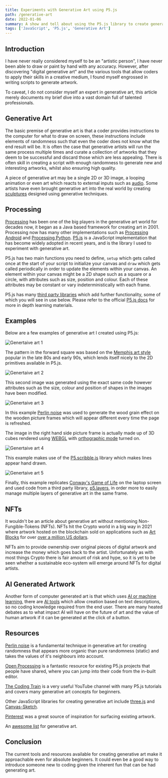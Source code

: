 ```yaml
---
title: Experiments with Generative Art using P5.js
path: /generative-art
date: 2022-01-06
summary: A show and tell about using the P5.js library to create generative art
tags: ['JavaScript', 'P5.js', 'Generative Art']
---
```


## Introduction
I have never really considered myself to be an "artistic person", I have never been able to draw or paint by hand with any accuracy. However, after discovering "digital generative art" and the various tools that allow coders to apply their skills in a creative medium, I found myself engrossed in writing scripts to generate artwork.

To caveat, I do not consider myself an expert in generative art, this article merely documents my brief dive into a vast domain full of talented professionals.

## Generative Art
The basic premise of generative art is that a coder provides instructions to the computer for what to draw on screen, these instructions include elements of randomness such that even the coder does not know what the end result will be. It is often the case that generative artists will run the same process multiple times and curate a collection of artworks that they deem to be successful and discard those which are less appealing. There is often skill in creating a script with enough randomness to generate new and interesting artworks, whilst also ensuring high quality.

A piece of generative art may be a single 2D or 3D image, a looping animation or even art which reacts to external inputs such as [audio](https://p5js.org/examples/sound-mic-input.html). Some artists have even brought generative art into the real world by creating [sculptures](http://cmuems.com/2016/60212/lectures/lecture-09-16b/) designed using generative techniques.

## Processing
[Processing](https://processing.org/) has been one of the big players in the generative art world for decades now, it began as a Java based framework for creating art in 2001. Processing now has many other implementations such as [Processing Android](https://android.processing.org/) and [Processing Python](https://py.processing.org/). [P5.js](https://p5js.org/) is a JavaScript implementation that has become widely adopted in recent years, and is the library I used to experiment with generative art.

P5.js has two main functions you need to define, `setup` which gets called once at the start of your script to initialize your canvas and `draw` which gets called periodically in order to update the elements within your canvas. An element within your canvas might be a 2D shape such as a square or a circle, with attributes such as size, position and colour. Each of these attributes may be constant or vary indeterministically with each frame.

P5.js has many [third party libraries](https://p5js.org/libraries/) which add further functionality, some of which you will see in use below. Please refer to the official [P5.js docs](https://p5js.org/learn/) for more in depth learning materials.

## Examples
Below are a few examples of generative art I created using P5.js:

![Genertaive art 1](./images/generative-art-1.png)

The pattern in the forward square was based on the [Memphis art style](https://en.wikipedia.org/wiki/Memphis_Group) popular in the late 80s and early 90s, which lends itself nicely to the 2D primitives available in P5.js.

![Genertaive art 2](./images/generative-art-2.png)

This second image was generated using the exact same code however attributes such as the size, colour and position of shapes in the images have been modified.

![Genertaive art 3](./images/generative-art-3.png)

In this example [Perlin noise](https://p5js.org/reference/#/p5/noise) was used to generate the wood grain effect on the wooden picture frames which will appear different every time the page is refreshed.

The image in the right hand side picture frame is actually made up of 3D cubes rendered using [WEBGL](https://p5js.org/reference/#/p5/WEBGL) with [orthographic mode](https://p5js.org/reference/#/p5/ortho) turned on.

![Genertaive art 4](./images/generative-art-4.png)

This example makes use of the [P5.scribble.js](https://github.com/generative-light/p5.scribble.js/) library which makes lines appear hand drawn.

![Genertaive art 5](./images/generative-art-5.png)

Finally, this example replicates [Conway's Game of Life](https://p5js.org/examples/simulate-game-of-life.html) on the laptop screen and used code from a third party library, [p5.layers](https://github.com/osteele/p5.libs/tree/main/p5.layers), in order more to easily manage multiple layers of generative art in the same frame.

## NFTs
It wouldn't be an article about generative art without mentioning Non-Fungible-Tokens (NFTs). NFTs hit the Crypto world in a big way in 2021 where artwork hosted on the blockchain sold on applications such as [Art Blocks](https://www.artblocks.io/) for over [over a million US dollars](https://decrypt.co/79534/what-is-art-blocks-why-nfts-suddenly-selling-millions-ethereum).

NFTs aim to provide ownership over original pieces of digital artwork and increase the money which goes back to the artist. Unfortunately as with most things Crypto there is fair amount of risk and hype, so it is yet to be seen whether a sustainable eco-system will emerge around NFTs for digital artists.

## AI Generated Artwork
Another form of computer generated art is that which uses [AI or machine learning](https://aiartists.org/ai-generated-art-tools), there are [AI tools](https://hotpot.ai/art-maker) which allow creation based on text descriptions, so no coding knowledge required from the end user. There are many heated debates as to what impact AI will have on the future of art and the value of human artwork if it can be generated at the click of a button.

## Resources
[Perlin noise](https://en.wikipedia.org/wiki/Perlin_noise) is a fundamental technique in generative art for creating randomness that appears more organic than pure randomness (static) and takes the values of it's neighbours into account.

[Open Processing](https://openprocessing.org/) is a fantastic resource for existing P5.js projects that people have shared, where you can jump into their code from the in-built editor.

[The Coding Train](https://www.youtube.com/watch?v=yPWkPOfnGsw) is a very useful YouTube channel with many P5.js tutorials and covers many generative art concepts for beginners.

Other JavaScript libraries for creating generative art include [three.js](https://threejs.org/) and [Canvas-Sketch](https://github.com/mattdesl/canvas-sketch).

[Pinterest](https://www.pinterest.co.uk/search/pins/?q=generative%20art) was a great source of inspiration for surfacing existing artwork.

An [awesome list](https://github.com/kosmos/awesome-generative-art) for generative art.

## Conclusion
The current tools and resources available for creating generative art make it approachable even for absolute beginners. It could even be a good way to introduce someone new to coding given the inherent fun that can be had generating art.

